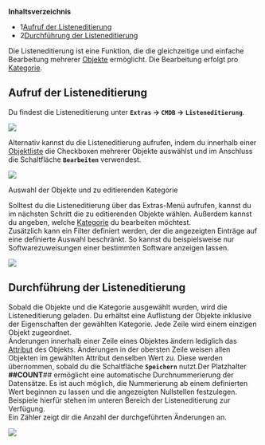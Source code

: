**Inhaltsverzeichnis**

*   1[Aufruf der Listeneditierung](#Listeneditierung-AufrufderListeneditierung)
*   2[Durchführung der Listeneditierung](#Listeneditierung-DurchführungderListeneditierung)

Die Listeneditierung ist eine Funktion, die die gleichzeitige und einfache Bearbeitung mehrerer [Objekte](/display/de/Struktur+der+IT-Dokumentation) ermöglicht. Die Bearbeitung erfolgt pro [Kategorie](/display/de/Struktur+der+IT-Dokumentation).

Aufruf der Listeneditierung
---------------------------

Du findest die Listeneditierung unter **`Extras` → `CMDB` → `Listeneditierung`**. 

![](/download/attachments/20250690/clickzurListeneditierung.png?version=1&modificationDate=1632724277219&api=v2&effects=drop-shadow)

Alternativ kannst du die Listeneditierung aufrufen, indem du innerhalb einer [Objektliste](/display/de/Objekt-Liste) die Checkboxen mehrerer Objekte auswählst und im Anschluss die Schaltfläche **`Bearbeiten`** verwendest.

![](/download/attachments/20250690/listedit-selectobjects.gif?version=1&modificationDate=1632729573817&api=v2&effects=drop-shadow)

  

Auswahl der Objekte und zu editierenden Kategorie

Solltest du die Listeneditierung über das Extras-Menü aufrufen, kannst du im nächsten Schritt die zu editierenden Objekte wählen. Außerdem kannst du angeben, welche [Kategorie](/display/de/Struktur+der+IT-Dokumentation) du bearbeiten möchtest.  
Zusätzlich kann ein Filter definiert werden, der die angezeigten Einträge auf eine definierte Auswahl beschränkt. So kannst du beispielsweise nur Softwarezuweisungen einer bestimmten Software anzeigen lassen.

![](/download/attachments/20250690/listedit-filter.gif?version=1&modificationDate=1632727336019&api=v2&effects=drop-shadow)

Durchführung der Listeneditierung
---------------------------------

Sobald die Objekte und die Kategorie ausgewählt wurden, wird die Listeneditierung geladen. Du erhältst eine Auflistung der Objekte inklusive der Eigenschaften der gewählten Kategorie. Jede Zeile wird einem einzigen Objekt zugeordnet.  
Änderungen innerhalb einer Zeile eines Objektes ändern lediglich das [Attribut](/display/de/Struktur+der+IT-Dokumentation) des Objekts. Änderungen in der obersten Zeile weisen allen Objekten im gewählten Attribut denselben Wert zu. Diese werden übernommen, sobald du die Schaltfläche **`Speichern`** nutzt.Der Platzhalter **##COUNT**\## ermöglicht eine automatische Durchnummerierung der Datensätze. Es ist auch möglich, die Nummerierung ab einem definierten Wert beginnen zu lassen und die angezeigten Nullstellen festzulegen. Beispiele hierfür stehen im unteren Bereich der Listeneditierung zur Verfügung.  
Ein Zähler zeigt dir die Anzahl der durchgeführten Änderungen an.

![](/download/attachments/20250690/1zhg9tC0Ol.gif?version=1&modificationDate=1632724652865&api=v2&effects=drop-shadow)